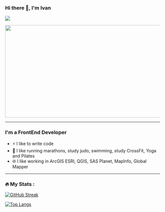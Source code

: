 ### Hi there 👋, I'm Ivan

![](https://komarev.com/ghpvc/?username=Bereg48)

<div align="center">
  <img src="https://media.giphy.com/media/dWesBcTLavkZuG35MI/giphy.gif" width="600" height="300"/>
</div>

---

### I'm a FrontEnd Developer

- ⚡ I like to write code
- 🏃 I like running marathons, study judo, swimming, study CrossFit, Yoga and Pilates
- 🌐 I like working in ArcGIS ESRI, QGIS, SAS Planet, MapInfo, Global Mapper

---

### :fire: My Stats :

[![GitHub Streak](http://github-readme-streak-stats.herokuapp.com?user=Bereg48&theme=dark&background=000000)](https://git.io/streak-stats)

[![Top Langs](https://github-readme-stats.vercel.app/api/top-langs/?username=Bereg48&layout=compact&theme=vision-friendly-dark)](https://github.com/anuraghazra/github-readme-stats)


